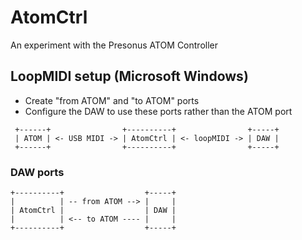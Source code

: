 AtomCtrl
========

An experiment with the Presonus ATOM Controller

## LoopMIDI setup (Microsoft Windows)

- Create "from ATOM" and "to ATOM" ports
- Configure the DAW to use these ports rather than the ATOM port

```
 +------+                +----------+                +-----+
 | ATOM | <- USB MIDI -> | AtomCtrl | <- loopMIDI -> | DAW |
 +------+                +----------+                +-----+
```

### DAW ports

```
+----------+                  +-----+
|          | -- from ATOM --> |     |
| AtomCtrl |                  | DAW |
|          | <-- to ATOM ---- |     |
+----------+                  +-----+
```